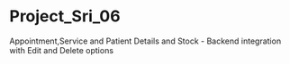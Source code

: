 # Project_Sri_06
Appointment,Service and Patient Details and Stock - Backend integration with Edit and Delete options
